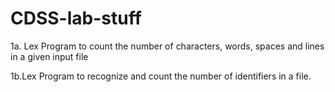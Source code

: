 # CDSS-lab-stuff

1a. Lex Program to count the number of characters, words, spaces and lines in a given input file



1b.Lex Program to recognize and count the number of identifiers in a file.

